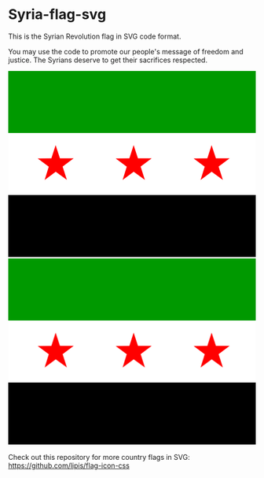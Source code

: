 # Syria-flag-svg

This is the Syrian Revolution flag in SVG code format.

You may use the code to promote our people's message of freedom and justice. The Syrians deserve to get their sacrifices respected.



<svg xmlns="http://www.w3.org/2000/svg" id="flag-icon-css-sy" viewBox="0 0 640 480">
  <rect width="640" height="160" y="160" fill="#fff" fill-rule="evenodd" rx="0" ry="0"/>
  <rect width="640" height="160" y="320" fill-rule="evenodd" rx="0" ry="0"/>
  <path fill="#090" fill-rule="evenodd" d="M0 0h640v160H0z"/>
  <path fill="red" fill-rule="evenodd" d="
M151.6 281 l-28.8-20.9-28.7  21.1 10.7-34.2-28.7-21.2 35.4-.3 11-34.1 11.2 34h35.4l-28.5 21.4 11 34.2z
m201.6 0   l-28.8-20.9-28.7  21.1 10.7-34.2-28.6-21.2 35.4-.3 11-34.1 11.2 34h35.4l-28.5 21.4 11 34.2z
m201.6 0   l-28.8-20.9-28.7  21.1 10.7-34.2-28.6-21.2 35.4-.3 11-34.1 11.2 34h35.4l-28.5 21.4 11 34.2z
"/>
</svg>


<img src="./sy.svg">

Check out this repository for more country flags in SVG:
https://github.com/lipis/flag-icon-css
